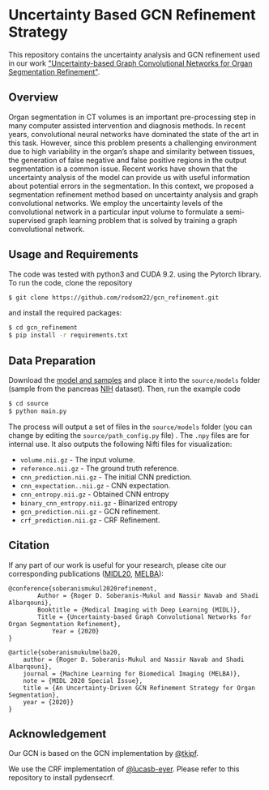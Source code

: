 # Uncertainty Based GCN Refinement Strategy

This repository contains the uncertainty analysis and GCN refinement used in our work 
["Uncertainty-based Graph Convolutional Networks for Organ
Segmentation Refinement"](https://openreview.net/pdf?id=UUie86nf5B).

## Overview
Organ segmentation in CT volumes is an important pre-processing step in many computer
assisted intervention and diagnosis methods. In recent years, convolutional neural networks
have dominated the state of the art in this task. However, since this problem presents a
challenging environment due to high variability in the organ’s shape and similarity between
tissues, the generation of false negative and false positive regions in the output segmentation
is a common issue. Recent works have shown that the uncertainty analysis of the model
can provide us with useful information about potential errors in the segmentation. In this
context, we proposed a segmentation refinement method based on uncertainty analysis
and graph convolutional networks. We employ the uncertainty levels of the convolutional
network in a particular input volume to formulate a semi-supervised graph learning problem
that is solved by training a graph convolutional network.

## Usage and Requirements

The code was tested with python3 and CUDA 9.2. using the Pytorch library. 
To run the code, clone the repository

```bash
$ git clone https://github.com/rodsom22/gcn_refinement.git
```
and install the required packages:

```bash
$ cd gcn_refinement
$ pip install -r requirements.txt
```
## Data Preparation
Download the [model and samples](https://campowncloud.in.tum.de/index.php/s/v7kNZvxDMCfalhV) 
and place it into the `source/models` folder (sample from the pancreas [NIH](https://wiki.cancerimagingarchive.net/display/Public/Pancreas-CT) dataset). Then, run the example code

```bash
$ cd source
$ python main.py
```

The process will output a set of files in the `source/models` folder (you can change by editing the `source/path_config.py` file)
. The `.npy` files are for internal use. 
It also outputs the following Nifti files for visualization:

* `volume.nii.gz` - The input volume.
* `reference.nii.gz` - The ground truth reference.
* `cnn_prediction.nii.gz` - The initial CNN prediction.
* `cnn_expectation..nii.gz` - CNN expectation.
* `cnn_entropy.nii.gz` - Obtained CNN entropy
* `binary_cnn_entropy.nii.gz` - Binarized entropy
* `gcn_prediction.nii.gz` - GCN refinement.
* `crf_prediction.nii.gz` - CRF Refinement. 

## Citation
If any part of our work is useful for your research, please cite our corresponding publications 
([MIDL20](https://openreview.net/pdf?id=UUie86nf5B), 
[MELBA]( https://www.melba-journal.org/article/18135-an-uncertainty-driven-gcn-refinement-strategy-for-organ-segmentation)):
```
@conference{soberanismukul2020refinement,
	    Author = {Roger D. Soberanis-Mukul and Nassir Navab and Shadi Albarqouni},
	    Booktitle = {Medical Imaging with Deep Learning (MIDL)},
	    Title = {Uncertainty-based Graph Convolutional Networks for Organ Segmentation Refinement},
            Year = {2020}
}

@article{soberanismukulmelba20,
	author = {Roger D. Soberanis-Mukul and Nassir Navab and Shadi Albarqouni},	
	journal = {Machine Learning for Biomedical Imaging (MELBA)},
	note = {MIDL 2020 Special Issue},
	title = {An Uncertainty-Driven GCN Refinement Strategy for Organ Segmentation},
	year = {2020}}
}
```

## Acknowledgement
Our GCN is based on the GCN implementation by [@tkipf](https://github.com/tkipf/pygcn).

We use the CRF implementation of [@lucasb-eyer](https://github.com/lucasb-eyer/pydensecrf).
Please refer to this repository to install pydensecrf.